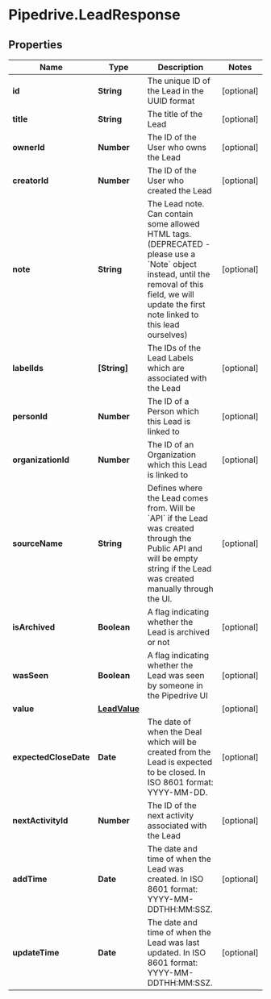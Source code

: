 # Pipedrive.LeadResponse

## Properties

Name | Type | Description | Notes
------------ | ------------- | ------------- | -------------
**id** | **String** | The unique ID of the Lead in the UUID format | [optional] 
**title** | **String** | The title of the Lead | [optional] 
**ownerId** | **Number** | The ID of the User who owns the Lead | [optional] 
**creatorId** | **Number** | The ID of the User who created the Lead | [optional] 
**note** | **String** | The Lead note. Can contain some allowed HTML tags. (DEPRECATED - please use a &#x60;Note&#x60; object instead, until the removal of this field, we will update the first note linked to this lead ourselves)  | [optional] 
**labelIds** | **[String]** | The IDs of the Lead Labels which are associated with the Lead | [optional] 
**personId** | **Number** | The ID of a Person which this Lead is linked to | [optional] 
**organizationId** | **Number** | The ID of an Organization which this Lead is linked to | [optional] 
**sourceName** | **String** | Defines where the Lead comes from. Will be &#x60;API&#x60; if the Lead was created through the Public API and will be empty string if the Lead was created manually through the UI.  | [optional] 
**isArchived** | **Boolean** | A flag indicating whether the Lead is archived or not | [optional] 
**wasSeen** | **Boolean** | A flag indicating whether the Lead was seen by someone in the Pipedrive UI | [optional] 
**value** | [**LeadValue**](LeadValue.md) |  | [optional] 
**expectedCloseDate** | **Date** | The date of when the Deal which will be created from the Lead is expected to be closed. In ISO 8601 format: YYYY-MM-DD. | [optional] 
**nextActivityId** | **Number** | The ID of the next activity associated with the Lead | [optional] 
**addTime** | **Date** | The date and time of when the Lead was created. In ISO 8601 format: YYYY-MM-DDTHH:MM:SSZ. | [optional] 
**updateTime** | **Date** | The date and time of when the Lead was last updated. In ISO 8601 format: YYYY-MM-DDTHH:MM:SSZ. | [optional] 


